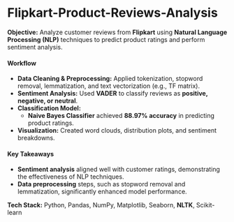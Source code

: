 # Flipkart-Product-Reviews-Analysis
**Objective:** Analyze customer reviews from **Flipkart** using **Natural Language Processing (NLP)** techniques to predict product ratings and perform sentiment analysis.

#### **Workflow**  
- **Data Cleaning & Preprocessing:** Applied tokenization, stopword removal, lemmatization, and text vectorization (e.g., TF matrix).  
- **Sentiment Analysis:** Used **VADER** to classify reviews as **positive, negative, or neutral**.  
- **Classification Model:**  
   - **Naive Bayes Classifier** achieved **88.97% accuracy** in predicting product ratings.  
- **Visualization:** Created word clouds, distribution plots, and sentiment breakdowns.

#### **Key Takeaways**  
- **Sentiment analysis** aligned well with customer ratings, demonstrating the effectiveness of NLP techniques.  
- **Data preprocessing** steps, such as stopword removal and lemmatization, significantly enhanced model performance.

**Tech Stack:** Python, Pandas, NumPy, Matplotlib, Seaborn, **NLTK**, Scikit-learn  

